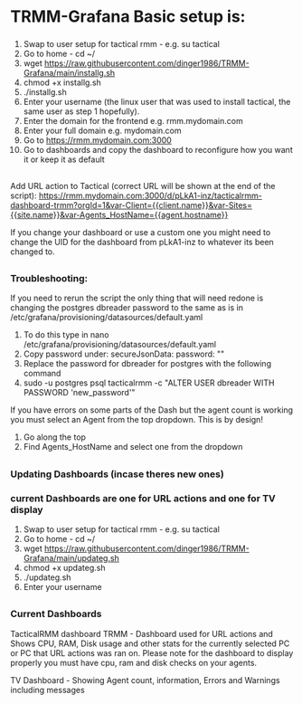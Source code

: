 # TRMM-Grafana Basic setup is:

### 

1. Swap to user setup for tactical rmm - e.g. su tactical
2. Go to home - cd ~/
3. wget https://raw.githubusercontent.com/dinger1986/TRMM-Grafana/main/installg.sh
4. chmod +x installg.sh
5. ./installg.sh
6. Enter your username (the linux user that was used to install tactical, the same user as step 1 hopefully).
7. Enter the domain for the frontend e.g. rmm.mydomain.com
8. Enter your full domain e.g. mydomain.com
9. Go to https://rmm.mydomain.com:3000
10. Go to dashboards and copy the dashboard to reconfigure how you want it or keep it as default
##
Add URL action to Tactical (correct URL will be shown at the end of the script):
https://rmm.mydomain.com:3000/d/pLkA1-inz/tacticalrmm-dashboard-trmm?orgId=1&var-Client={{client.name}}&var-Sites={{site.name}}&var-Agents_HostName={{agent.hostname}}

If you change your dashboard or use a custom one you might need to change the UID for the dashboard from pLkA1-inz to whatever its been changed to.
##
### Troubleshooting:

If you need to rerun the script the only thing that will need redone is changing the postgres dbreader password 
to the same as is in /etc/grafana/provisioning/datasources/default.yaml

1. To do this type in nano /etc/grafana/provisioning/datasources/default.yaml
2. Copy password under: 
secureJsonData:
  password: ""
3. Replace the password for dbreader for postgres with the following command
4. sudo -u postgres psql tacticalrmm -c "ALTER USER dbreader WITH PASSWORD 'new_password'"

If you have errors on some parts of the Dash but the agent count is working you must select an Agent from the top dropdown. This is by design!

1. Go along the top
2. Find Agents_HostName and select one from the dropdown

##
### 
### Updating Dashboards (incase theres new ones)
### current Dashboards are one for URL actions and one for TV display

1. Swap to user setup for tactical rmm - e.g. su tactical
2. Go to home - cd ~/
3. wget https://raw.githubusercontent.com/dinger1986/TRMM-Grafana/main/updateg.sh
4. chmod +x updateg.sh
5. ./updateg.sh
6. Enter your username
##

### 
### Current Dashboards

TacticalRMM dashboard TRMM - Dashboard used for URL actions and Shows CPU, RAM, Disk usage and other stats for the currently selected PC or PC that URL actions was ran on. Please note for the dashboard to display properly you must have cpu, ram and disk checks on your agents.

TV Dashboard - Showing Agent count, information, Errors and Warnings including messages

##
